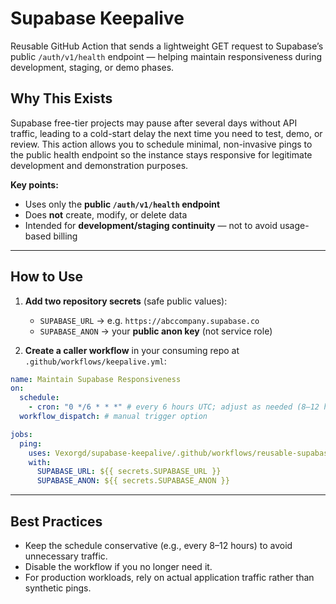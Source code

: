 # Supabase Keepalive

Reusable GitHub Action that sends a lightweight GET request to Supabase’s public `/auth/v1/health` endpoint — helping maintain responsiveness during development, staging, or demo phases.

## Why This Exists

Supabase free-tier projects may pause after several days without API traffic, leading to a cold-start delay the next time you need to test, demo, or review.
This action allows you to schedule minimal, non-invasive pings to the public health endpoint so the instance stays responsive for legitimate development and demonstration purposes.

**Key points:**

- Uses only the **public `/auth/v1/health` endpoint**
- Does **not** create, modify, or delete data
- Intended for **development/staging continuity** — not to avoid usage-based billing

---

## How to Use

1. **Add two repository secrets** (safe public values):

   - `SUPABASE_URL` → e.g. `https://abccompany.supabase.co`
   - `SUPABASE_ANON` → your **public anon key** (not service role)

2. **Create a caller workflow** in your consuming repo at `.github/workflows/keepalive.yml`:

```yaml
name: Maintain Supabase Responsiveness
on:
  schedule:
    - cron: "0 */6 * * *" # every 6 hours UTC; adjust as needed (8–12 hours is common)
  workflow_dispatch: # manual trigger option

jobs:
  ping:
    uses: Vexorgd/supabase-keepalive/.github/workflows/reusable-supabase-keepalive.yml@main
    with:
      SUPABASE_URL: ${{ secrets.SUPABASE_URL }}
      SUPABASE_ANON: ${{ secrets.SUPABASE_ANON }}
```

---

## Best Practices

- Keep the schedule conservative (e.g., every 8–12 hours) to avoid unnecessary traffic.
- Disable the workflow if you no longer need it.
- For production workloads, rely on actual application traffic rather than synthetic pings.

